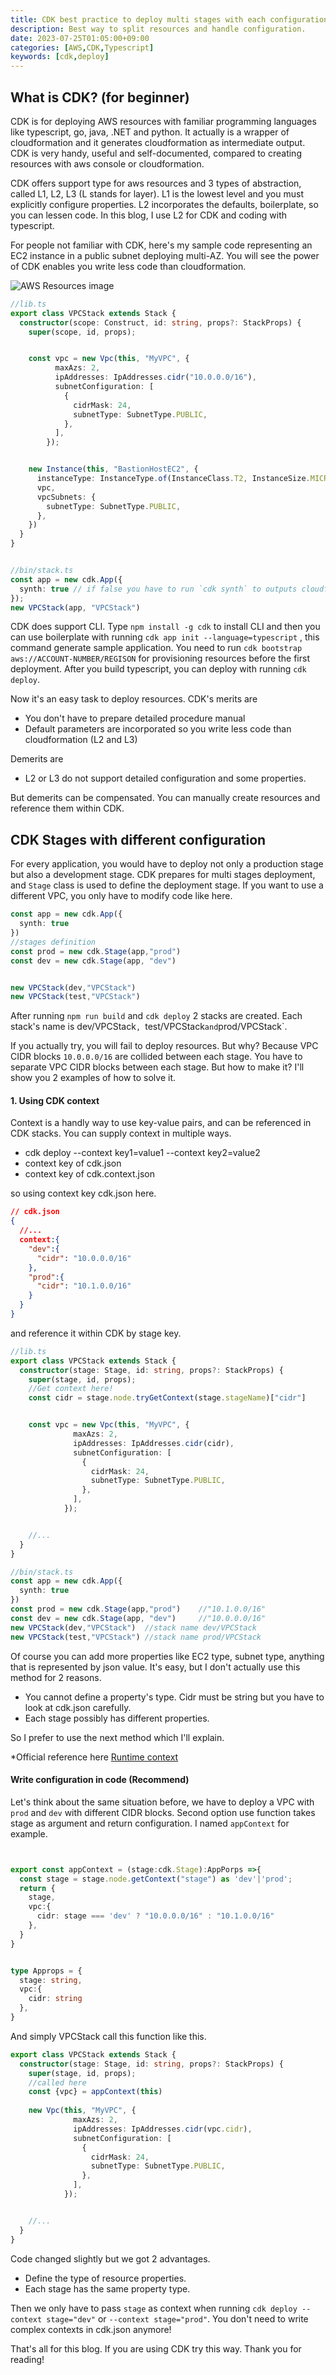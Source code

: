 ```yaml
---
title: CDK best practice to deploy multi stages with each configuration.
description: Best way to split resources and handle configuration.
date: 2023-07-25T01:05:00+09:00
categories: [AWS,CDK,Typescript]
keywords: [cdk,deploy]
---
```

## What is CDK? (for beginner)
CDK is for deploying AWS resources with familiar programming languages like typescript, go, java, .NET and python. It actually is a wrapper of cloudformation and it generates cloudformation as intermediate output. CDK is very handy, useful and self-documented, compared to creating resources with aws console or cloudformation.


CDK offers support type for aws resources and 3 types of abstraction, called L1, L2, L3 (L stands for layer). L1 is the lowest level and you must explicitly configure properties. L2 incorporates the defaults, boilerplate, so you can lessen code.
In this blog, I use L2 for CDK and coding with typescript.


For people not familiar with CDK, here's my sample code representing an EC2 instance in a public subnet deploying multi-AZ. You will see the power of CDK enables you write less code than cloudformation.




![AWS Resources image](https://mori-taku.com/__blogs__/cdk-with-multi-stages/images/cdk-sample.png)


```typescript
//lib.ts
export class VPCStack extends Stack {
  constructor(scope: Construct, id: string, props?: StackProps) {
    super(scope, id, props);


    const vpc = new Vpc(this, "MyVPC", {
          maxAzs: 2,
          ipAddresses: IpAddresses.cidr("10.0.0.0/16"),
          subnetConfiguration: [
            {
              cidrMask: 24,
              subnetType: SubnetType.PUBLIC,
            },
          ],
        });


    new Instance(this, "BastionHostEC2", {
      instanceType: InstanceType.of(InstanceClass.T2, InstanceSize.MICRO),
      vpc,
      vpcSubnets: {
        subnetType: SubnetType.PUBLIC,
      },
    })
  }
}


//bin/stack.ts
const app = new cdk.App({
  synth: true // if false you have to run `cdk synth` to outputs cloudformation before `cdk deploy`
});
new VPCStack(app, "VPCStack")
```


CDK does support CLI. Type `npm install -g cdk` to install CLI and then you can use boilerplate with running `cdk app init --language=typescript` , this command generate sample application. You need to run `cdk bootstrap aws://ACCOUNT-NUMBER/REGISON` for provisioning resources before the first deployment. After you build typescript, you can deploy with running `cdk deploy`.


Now it's an easy task to deploy resources. CDK's merits are
- You don't have to prepare detailed procedure manual
- Default parameters are incorporated so you write less code than cloudformation (L2 and L3)


Demerits are
- L2 or L3 do not support detailed configuration and some properties.


But demerits can be compensated. You can manually create resources and reference them within CDK.


## CDK Stages with different configuration
For every application, you would have to deploy not only a production stage but also a development stage. CDK prepares for multi stages deployment, and  `Stage` class is used to define the deployment stage. If you want to use a different VPC, you only have to modify code like here.


```typescript
const app = new cdk.App({
  synth: true
})
//stages definition
const prod = new cdk.Stage(app,"prod")
const dev = new cdk.Stage(app, "dev")


new VPCStack(dev,"VPCStack")
new VPCStack(test,"VPCStack")
```
After running `npm run build` and `cdk deploy` 2 stacks are created. Each stack's name is dev/VPCStack`, `test/VPCStack` and `prod/VPCStack`.


If you actually try, you will fail to deploy resources. But why? Because VPC CIDR blocks `10.0.0.0/16` are
collided between each stage. You have to separate VPC CIDR blocks between each stage. But how to make it?
I'll show you 2 examples of how to solve it.


#### 1. Using CDK context


Context is a handly way to use key-value pairs, and can be referenced in CDK stacks. You can supply context in multiple ways.
- cdk deploy --context key1=value1 --context key2=value2
- context key of cdk.json
- context key of cdk.context.json


so using context key cdk.json here.
```json
// cdk.json
{
  //...
  context:{
    "dev":{
      "cidr": "10.0.0.0/16"
    },
    "prod":{
      "cidr": "10.1.0.0/16"
    }
  }
}
```
and reference it within CDK by stage key.
```typescript
//lib.ts
export class VPCStack extends Stack {
  constructor(stage: Stage, id: string, props?: StackProps) {
    super(stage, id, props);
    //Get context here!
    const cidr = stage.node.tryGetContext(stage.stageName)["cidr"]  


    const vpc = new Vpc(this, "MyVPC", {
              maxAzs: 2,
              ipAddresses: IpAddresses.cidr(cidr),
              subnetConfiguration: [
                {
                  cidrMask: 24,
                  subnetType: SubnetType.PUBLIC,
                },
              ],
            });


    //...
  }
}
```
```typescript
//bin/stack.ts
const app = new cdk.App({
  synth: true
})
const prod = new cdk.Stage(app,"prod")    //"10.1.0.0/16"
const dev = new cdk.Stage(app, "dev")     //"10.0.0.0/16"
new VPCStack(dev,"VPCStack")  //stack name dev/VPCStack
new VPCStack(test,"VPCStack") //stack name prod/VPCStack


```
Of course you can add more properties like EC2 type, subnet type, anything that is represented by json value.
It's easy, but I don't actually use this method for 2 reasons.


- You cannot define a property's type. Cidr must be string but you have to look at cdk.json carefully.
- Each stage possibly has different properties.


So I prefer to use the next method which I'll explain.


*Official reference here [Runtime context](https://docs.aws.amazon.com/cdk/v2/guide/context.html)


#### Write configuration in code (Recommend)
Let's think about the same situation before, we have to deploy a VPC with `prod` and `dev` with different CIDR blocks. Second option use function takes stage as argument and return configuration. I named `appContext` for example.
```typescript


export const appContext = (stage:cdk.Stage):AppPorps =>{
  const stage = stage.node.getContext("stage") as 'dev'|'prod';
  return {
    stage,
    vpc:{
      cidr: stage === 'dev' ? "10.0.0.0/16" : "10.1.0.0/16"
    },
  }
}


type Approps = {
  stage: string,
  vpc:{
    cidr: string
  },
}
```
And simply VPCStack call this function like this.
```typescript
export class VPCStack extends Stack {
  constructor(stage: Stage, id: string, props?: StackProps) {
    super(stage, id, props);
    //called here
    const {vpc} = appContext(this)
   
    new Vpc(this, "MyVPC", {
              maxAzs: 2,
              ipAddresses: IpAddresses.cidr(vpc.cidr),
              subnetConfiguration: [
                {
                  cidrMask: 24,
                  subnetType: SubnetType.PUBLIC,
                },
              ],
            });


    //...
  }
}
```
Code changed slightly but we got 2 advantages.
- Define the type of resource properties.
- Each stage has the same property type.


Then we only have to pass `stage` as context when running `cdk deploy --context stage="dev"` or `--context stage="prod"`. You don't need to write complex contexts in cdk.json anymore!


That's all for this blog. If you are using CDK try this way. Thank you for reading!



